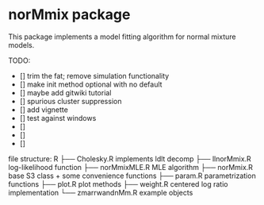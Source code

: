 norMmix package
=====

This package implements a model fitting algorithm for normal mixture models.

TODO:
- [] trim the fat; remove simulation functionality
- [] make init method optional with no default
- [] maybe add gitwiki tutorial
- [] spurious cluster suppression
- [] add vignette
- [] test against windows
- []
- []
- []


file structure:
    R
    ├── Cholesky.R          implements ldlt decomp
    ├── llnorMmix.R         log-likelihood function
    ├── norMmixMLE.R        MLE algorithm
    ├── norMmix.R           base S3 class + some convenience functions
    ├── param.R             parametrization functions
    ├── plot.R              plot methods
    ├── weight.R            centered log ratio implementation
    └── zmarrwandnMm.R      example objects
